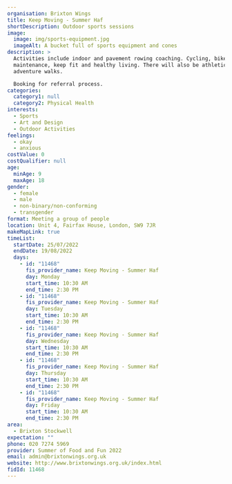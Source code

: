 ```yaml
---
organisation: Brixton Wings
title: Keep Moving - Summer Haf
shortDescription: Outdoor sports sessions
image:
  image: img/sports-equipment.jpg
  imageAlt: A bucket full of sports equipment and cones
description: >
  Activities include indoor and pavement rowing coaching. Cycling, bike
  maintenance, keep fit and healthy living. There will also be athletics and
  adventure walks.

  Booking for referral process. 
categories:
  category1: null
  category2: Physical Health
interests:
  - Sports
  - Art and Design
  - Outdoor Activities
feelings:
  - okay
  - anxious
costValue: 0
costQualifier: null
age:
  minAge: 9
  maxAge: 18
gender:
  - female
  - male
  - non-binary/non-conforming
  - transgender
format: Meeting a group of people
location: Unit 4, Fairfax House, London, SW9 7JR
makeMapLink: true
timeList:
  startDate: 25/07/2022
  endDate: 19/08/2022
  days:
    - id: "11468"
      fis_provider_name: Keep Moving - Summer Haf
      day: Monday
      start_time: 10:30 AM
      end_time: 2:30 PM
    - id: "11468"
      fis_provider_name: Keep Moving - Summer Haf
      day: Tuesday
      start_time: 10:30 AM
      end_time: 2:30 PM
    - id: "11468"
      fis_provider_name: Keep Moving - Summer Haf
      day: Wednesday
      start_time: 10:30 AM
      end_time: 2:30 PM
    - id: "11468"
      fis_provider_name: Keep Moving - Summer Haf
      day: Thursday
      start_time: 10:30 AM
      end_time: 2:30 PM
    - id: "11468"
      fis_provider_name: Keep Moving - Summer Haf
      day: Friday
      start_time: 10:30 AM
      end_time: 2:30 PM
area:
  - Brixton Stockwell
expectation: ""
phone: 020 7274 5969
provider: Summer of Food and Fun 2022
email: admin@brixtonwings.org.uk
website: http://www.brixtonwings.org.uk/index.html
fidId: 11468
---
```

